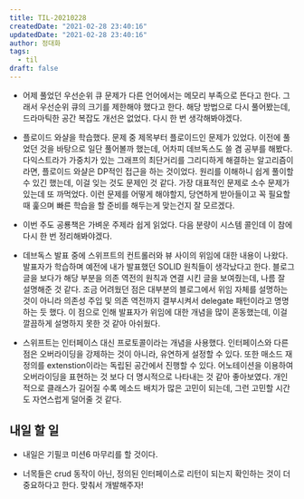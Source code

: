 ```yaml
---
title: TIL-20210228
createdDate: "2021-02-28 23:40:16"
updatedDate: "2021-02-28 23:40:16"
author: 정대화
tags:
  - til
draft: false
---
```


- 어제 풀었던 우선순위 큐 문제가 다른 언어에서는 메모리 부족으로 뜬다고 한다. 그래서 우선순위 큐의 크기를 제한해야 했다고 한다. 해당 방법으로 다시 풀어봤는데, 드라마틱한 공간 복잡도 개선은 없었다. 다시 한 번 생각해봐야겠다.

- 플로이드 와샬을 학습했다. 문제 중 제목부터 플로이드인 문제가 있었다. 이전에 풀었던 것을 바탕으로 일단 풀어볼까 했는데, 어차피 데브독스도 쓸 겸 공부를 해봤다. 다익스트라가 가중치가 있는 그래프의 최단거리를 그리디하게 해결하는 알고리즘이라면, 플로이드 와샬은 DP적인 접근을 하는 것이었다. 원리를 이해하니 쉽게 풀이할 수 있긴 했는데, 이걸 잊는 것도 문제인 것 같다. 가장 대표적인 문제로 소수 문제가 있는데 또 까먹었다. 이런 문제를 어떻게 해야할지, 당연하게 받아들이고 꼭 필요할때 훑으며 빠른 학습을 할 준비를 해두는게 맞는건지 잘 모르겠다.

- 이번 주도 공룡책은 가벼운 주제라 쉽게 읽었다. 다음 분량이 시스템 콜인데 이 참에 다시 한 번 정리해봐야겠다.

- 데브독스 발표 중에 스위프트의 컨트롤러와 뷰 사이의 위임에 대한 내용이 나왔다. 발표자가 학습하며 예전에 내가 발표했던 SOLID 원칙들이 생각났다고 한다. 블로그 글을 보다가 해당 부분을 의존 역전의 원칙과 연결 시킨 글을 보여줬는데, 나름 잘 설명해준 것 같다. 조금 어려웠던 점은 대부분의 블로그에서 위임 자체를 설명하는 것이 아니라 의존성 주입 및 의존 역전까지 결부시켜서 delegate 패턴이라고 명명하는 듯 했다. 이 점으로 인해 발표자가 위임에 대한 개념을 많이 혼동했는데, 이걸 깔끔하게 설명하지 못한 것 같아 아쉬웠다. 

- 스위프트는 인터페이스 대신 프로토콜이라는 개념을 사용했다. 인터페이스와 다른 점은 오버라이딩을 강제하는 것이 아니라, 유연하게 설정할 수 있다. 또한 매소드 재정의를 extenstion이라는 독립된 공간에서 진행할 수 있다. 어노테이션을 이용하여 오버라이딩을 표현하는 것 보다 더 명시적으로 나타내는 것 같아 좋아보였다. 개인적으로 클래스가 길어질 수록 메소드 배치가 많은 고민이 되는데, 그런 고민할 시간도 자연스럽게 덜어줄 것 같다.

## 내일 할 일

- 내일은 기필코 미션6 마무리를 할 것이다.

- 너목들은 crud 동작이 아닌, 정의된 인터페이스로 리턴이 되는지 확인하는 것이 더 중요하다고 한다. 맞춰서 개발해주자!